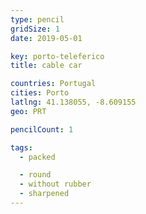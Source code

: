```yaml
---
type: pencil
gridSize: 1
date: 2019-05-01

key: porto-teleferico
title: cable car

countries: Portugal
cities: Porto
latlng: 41.138055, -8.609155
geo: PRT

pencilCount: 1

tags:
  - packed

  - round
  - without rubber
  - sharpened
---
```

